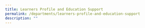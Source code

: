 ```yaml
---
title: Learners Profile and Education Support
permalink: /departments/learners-profile-and-education-support
description: ""
---
```


